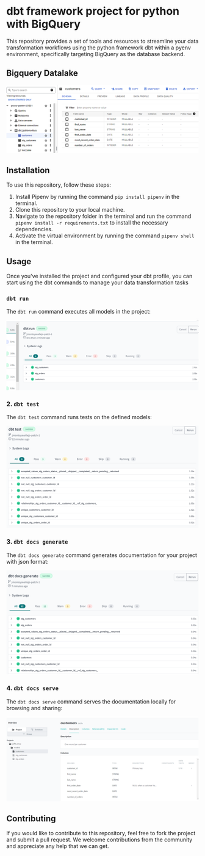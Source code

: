 # dbt framework project for python with BigQuery

This repository provides a set of tools and resources to streamline your data transformation workflows using the python framework dbt within a pyenv environment, specifically targeting BigQuery as the database backend.

## Bigquery Datalake

![Image Title](assets\images\bigquery.png)

## Installation

To use this repository, follow these steps:

1. Install Pipenv by running the command `pip install pipenv` in the terminal.
2. Clone this repository to your local machine.
3. Navigate to the repository folder in the terminal and run the command `pipenv install -r requirements.txt` to install the necessary dependencies.
4. Activate the virtual environment by running the command `pipenv shell` in the terminal.

## Usage

Once you've installed the project and configured your dbt profile, you can start using the dbt commands to manage your data transformation tasks

### `dbt run`

The `dbt run` command executes all models in the project:

![Image Title](assets\images\dbt_run.png)

### 2. `dbt test`

The `dbt test` command runs tests on the defined models:

![Image Title](assets\images\tests.png)

### 3. `dbt docs generate`

The `dbt docs generate` command generates documentation for your project with json format:

![Image Title](assets\images\generate_docs.png)

### 4. `dbt docs serve`

The `dbt docs serve` command serves the documentation locally for browsing and sharing:

![Image Title](assets\images\docs.png)

## Contributing

If you would like to contribute to this repository, feel free to fork the project and submit a pull request. We welcome contributions from the community and appreciate any help that we can get.
